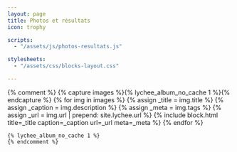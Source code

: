 ```yaml
---
layout: page
title: Photos et résultats
icon: trophy

scripts:
  - "/assets/js/photos-resultats.js"

stylesheets:
  - "/assets/css/blocks-layout.css"

---
```


<div class="row container-blocks">
	{% comment %}
	{% capture images %}{% lychee_album_no_cache 1 %}{% endcapture %}
	{% for img in images %}
	{% assign _title = img.title %}
	{% assign _caption = img.description %}
	{% assign _meta = img.tags %}
	{% assign _url = img.url | prepend: site.lychee.url %}
	{% include block.html title=_title caption=_caption url=_url meta=_meta %}
	{% endfor %}
	
	{% lychee_album_no_cache 1 %}
	{% endcomment %}

</div>
